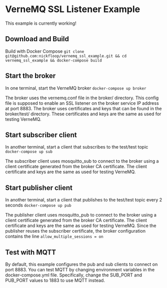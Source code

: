 # VerneMQ SSL Listener Example
This example is currently working!

## Download and Build
Build with Docker Compose
`git clone git@github.com:nickfloop/vernemq_ssl_example.git && cd vernemq_ssl_example && docker-compose build`

## Start the broker
In one terminal, start the VerneMQ broker
`docker-compose up broker`

The broker uses the vernemq.conf file in the broker/ directory. This config file is supposed to enable an SSL listener on the broker service IP address at port 8883. The broker uses certificates and keys that can be found in the broker/test/ directory. These certificates and keys are the same as used for testing VerneMQ.

## Start subscriber client
In another terminal, start a client that subscribes to the test/test topic
`docker-compose up sub`

The subscriber client uses mosquitto_sub to connect to the broker using a client certificate generated from the broker CA certificate. The client certificate and keys are the same as used for testing VerneMQ.

## Start publisher client
In another terminal, start a client that publishes to the test/test topic every 2 seconds
`docker-compose up pub`

The publisher client uses mosquitto_pub to connect to the broker using a client certificate generated from the broker CA certificate. The client certificate and keys are the same as used for testing VerneMQ. Since the publisher reuses the subscriber certificate, the broker configuration contains the line `allow_multiple_sessions = on`

## Test with MQTT
By default, this example configures the pub and sub clients to connect on port 8883. You can test MQTT by changing environment variables in the docker-compose.yml file. Specifically, change the SUB_PORT and PUB_PORT values to 1883 to use MQTT instead.

